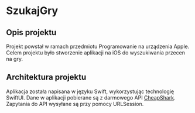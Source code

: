 # SzukajGry

## Opis projektu
Projekt powstał w ramach przedmiotu Programowanie na urządzenia Apple. Celem projektu było stworzenie aplikacji na iOS do wyszukiwania przecen na gry. 

## Architektura projektu
Aplikacja została napisana w języku Swift, wykorzystując technologię SwiftUI. Dane w aplikacji pobierane są z darmowego API [CheapShark](https://apidocs.cheapshark.com/#intro). Zapytania do API wysyłane są przy pomocy URLSession.